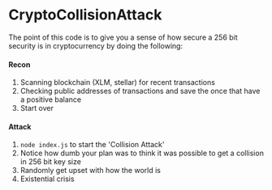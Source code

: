 # CryptoCollisionAttack

The point of this code is to give you a sense of how secure a 256 bit security is in cryptocurrency by doing the following:

#### Recon

1. Scanning blockchain (XLM, stellar) for recent transactions
2. Checking public addresses of transactions and save the once that have a positive balance
3. Start over

#### Attack

1. `node index.js` to start the 'Collision Attack'
2. Notice how dumb your plan was to think it was possible to get a collision in 256 bit key size
3. Randomly get upset with how the world is
4. Existential crisis
